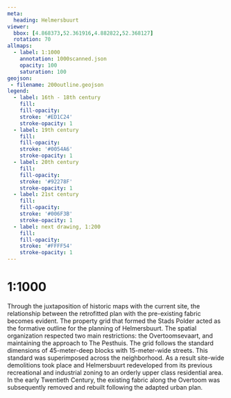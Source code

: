 ```yaml
---
meta:
  heading: Helmersbuurt
viewer:
  bbox: [4.868373,52.361916,4.882822,52.368127]
  rotation: 70
allmaps:
  - label: 1:1000
    annotation: 1000scanned.json
    opacity: 100
    saturation: 100
geojson:
 - filename: 200outline.geojson
legend:
  - label: 16th - 18th century
    fill: 
    fill-opacity: 
    stroke: '#ED1C24'
    stroke-opacity: 1
  - label: 19th century
    fill: 
    fill-opacity: 
    stroke: '#0054A6'
    stroke-opacity: 1
  - label: 20th century
    fill: 
    fill-opacity: 
    stroke: '#92278F'
    stroke-opacity: 1
  - label: 21st century
    fill: 
    fill-opacity: 
    stroke: '#006F3B'
    stroke-opacity: 1
  - label: next drawing, 1:200
    fill: 
    fill-opacity: 
    stroke: '#FFFF54'
    stroke-opacity: 1
---
```

# 1:1000

Through the juxtaposition of historic maps with the current site, the relationship between the retrofitted plan with the pre-existing fabric becomes evident. The property grid that formed the Stads Polder acted as the formative outline for the planning of Helmersbuurt. The spatial organization respected two main restrictions: the Overtoomsevaart, and maintaining the approach to The Pesthuis. The grid follows the standard dimensions of 45-meter-deep blocks with 15-meter-wide streets. This standard was superimposed across the neighborhood. As a result site-wide demolitions took place and Helmersbuurt redeveloped from its previous recreational and industrial zoning to an orderly upper class residential area. In the early Twentieth Century, the existing fabric along the Overtoom was subsequently removed and rebuilt following the adapted urban plan.